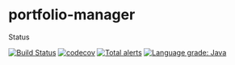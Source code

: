 # portfolio-manager

Status

[![Build Status](https://travis-ci.com/mrzeszotarski/portfolio-manager.svg?branch=master)](https://travis-ci.com/mrzeszotarski/portfolio-manager)
[![codecov](https://codecov.io/gh/mrzeszotarski/portfolio-manager/branch/master/graph/badge.svg)](https://codecov.io/gh/mrzeszotarski/portfolio-manager)
[![Total alerts](https://img.shields.io/lgtm/alerts/g/mrzeszotarski/portfolio-manager.svg?logo=lgtm&logoWidth=18)](https://lgtm.com/projects/g/mrzeszotarski/portfolio-manager/alerts/)
[![Language grade: Java](https://img.shields.io/lgtm/grade/java/g/mrzeszotarski/portfolio-manager.svg?logo=lgtm&logoWidth=18)](https://lgtm.com/projects/g/mrzeszotarski/portfolio-manager/context:java)
